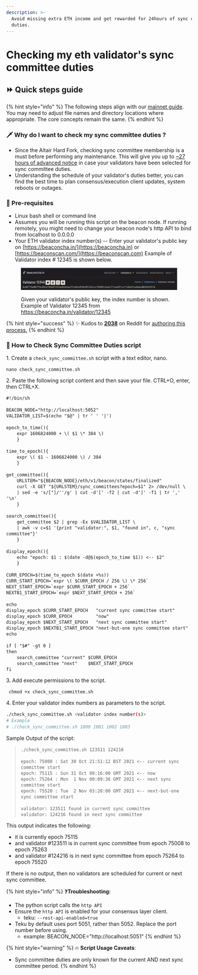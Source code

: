 ```yaml
---
description: >-
  Avoid missing extra ETH income and get rewarded for 24hours of sync committee
  duties.
---
```


# Checking my eth validator's sync committee duties

## :fast_forward: Quick steps guide

{% hint style="info" %}
The following steps align with our [mainnet guide](../). You may need to adjust file names and directory locations where appropriate. The core concepts remain the same.
{% endhint %}

### :dagger: Why do I want to check my sync committee duties ?

- Since the Altair Hard Fork, checking sync committee membership is a must before performing any maintenance. This will give you up to [\~27 hours of advanced notice](https://github.com/ethereum/consensus-specs/pull/2453) in case your validators have been selected for sync committee duties.
- Understanding the schedule of your validator's duties better, you can find the best time to plan consensus/execution client updates, system reboots or outages.

### :robot: Pre-requisites

- Linux bash shell or command line
- Assumes you will be running this script on the beacon node. If running remotely, you might need to change your beacon node's http API to bind from localhost to 0.0.0.0
- Your ETH validator index number(s) -- Enter your validator's public key on [https://beaconcha.in/](https://beaconcha.in) or [https://beaconscan.com/](https://beaconscan.com) Example of Validator index # 12345 is shown below.

<figure><img src="./../../../ethereum-staking-guide/.gitbook/assets/validator12345.png" alt=""><figcaption><p>Given your validator's public key, the index number is shown. Example of Validator 12345 from <a href="https://beaconcha.in/validator/12345">https://beaconcha.in/validator/12345</a></p></figcaption></figure>

{% hint style="success" %}
:sparkles: Kudos to [**2038**](https://www.reddit.com/user/2038/) on Reddit for [authoring this process.](https://www.reddit.com/r/ethstaker/comments/qjlfsf/how_to_check_upcoming_sync_committee_membership/)
{% endhint %}

### :construction: How to Check Sync Committee Duties script

1\. Create a `check_sync_committee.sh` script with a text editor, nano.

```
nano check_sync_committee.sh
```

2\. Paste the following script content and then save your file. CTRL+O, enter, then CTRL+X.

```
#!/bin/sh

BEACON_NODE="http://localhost:5052"
VALIDATOR_LIST=$(echo "$@" | tr ' ' '|')

epoch_to_time(){
    expr 1606824000 + \( $1 \* 384 \)
    }

time_to_epoch(){
    expr \( $1 - 1606824000 \) / 384
    }

get_committee(){
    URLSTEM="${BEACON_NODE}/eth/v1/beacon/states/finalized"
    curl -X GET "${URLSTEM}/sync_committees?epoch=$1" 2> /dev/null \
    | sed -e 's/["]/''/g' | cut -d'[' -f2 | cut -d']' -f1 | tr ',' '\n'
    }

search_committee(){
    get_committee $2 | grep -Ex $VALIDATOR_LIST \
    | awk -v c=$1 '{print "validator:", $1, "found in", c, "sync committee"}'
    }

display_epoch(){
    echo "epoch: $1 : $(date -d@$(epoch_to_time $1)) <-- $2"
    }

CURR_EPOCH=$(time_to_epoch $(date +%s))
CURR_START_EPOCH=`expr \( $CURR_EPOCH / 256 \) \* 256`
NEXT_START_EPOCH=`expr $CURR_START_EPOCH + 256`
NEXTB1_START_EPOCH=`expr $NEXT_START_EPOCH + 256`

echo
display_epoch $CURR_START_EPOCH   "current sync committee start"
display_epoch $CURR_EPOCH         "now"
display_epoch $NEXT_START_EPOCH   "next sync committee start"
display_epoch $NEXTB1_START_EPOCH "next-but-one sync committee start"
echo

if [ "$#" -gt 0 ]
then
    search_committee "current" $CURR_EPOCH
    search_committee "next"    $NEXT_START_EPOCH
fi
```

3\. Add execute permissions to the script.

```
 chmod +x check_sync_committee.sh
```

4\. Enter your validator index numbers as parameters to the script.

```bash
./check_sync_committee.sh <validator index number(s)>
# Example
# ./check_sync_committee.sh 1000 1001 1002 1003
```

Sample Output of the script:

> ```
> ./check_sync_committee.sh 123511 124216
>
> epoch: 75008 : Sat 30 Oct 21:51:12 BST 2021 <-- current sync committee start
> epoch: 75115 : Sun 31 Oct 08:16:00 GMT 2021 <-- now
> epoch: 75264 : Mon  1 Nov 00:09:36 GMT 2021 <-- next sync committee start
> epoch: 75520 : Tue  2 Nov 03:28:00 GMT 2021 <-- next-but-one sync committee start
>
> validator: 123511 found in current sync committee
> validator: 124216 found in next sync committee
> ```

This output indicates the following:

- it is currently epoch 75115
- and validator #123511 is in current sync committee from epoch 75008 to epoch 75263
- and validator #124216 is in next sync committee from epoch 75264 to epoch 75520

If there is no output, then no validators are scheduled for current or next sync committee.

{% hint style="info" %}
:question:**Troubleshooting:**

- The python script calls the `http API`
- Ensure the `http API` is enabled for your consensus layer client.
  - teku: `--rest-api-enabled=true`
- Teku by default uses port 5051, rather than 5052. Replace the port number before using.
  - example: BEACON_NODE="http://localhost:5051"
    {% endhint %}

{% hint style="warning" %}
:fire: **Script Usage Caveats**:

- Sync committee duties are only known for the current AND next sync committee period.
  {% endhint %}
